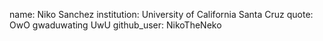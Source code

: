 name: Niko Sanchez
institution: University of California Santa Cruz
quote: OwO gwaduwating UwU
github_user: NikoTheNeko